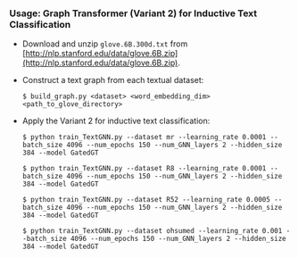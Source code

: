 ### Usage: Graph Transformer (Variant 2) for Inductive Text Classification

- Download and unzip `glove.6B.300d.txt` from [http://nlp.stanford.edu/data/glove.6B.zip](http://nlp.stanford.edu/data/glove.6B.zip).

- Construct a text graph from each textual dataset:

      $ build_graph.py <dataset> <word_embedding_dim> <path_to_glove_directory>

- Apply the Variant 2 for inductive text classification:

      $ python train_TextGNN.py --dataset mr --learning_rate 0.0001 --batch_size 4096 --num_epochs 150 --num_GNN_layers 2 --hidden_size 384 --model GatedGT
		  
      $ python train_TextGNN.py --dataset R8 --learning_rate 0.0001 --batch_size 4096 --num_epochs 150 --num_GNN_layers 2 --hidden_size 384 --model GatedGT
		
      $ python train_TextGNN.py --dataset R52 --learning_rate 0.0005 --batch_size 4096 --num_epochs 150 --num_GNN_layers 2 --hidden_size 384 --model GatedGT
		
      $ python train_TextGNN.py --dataset ohsumed --learning_rate 0.001 --batch_size 4096 --num_epochs 150 --num_GNN_layers 2 --hidden_size 384 --model GatedGT
